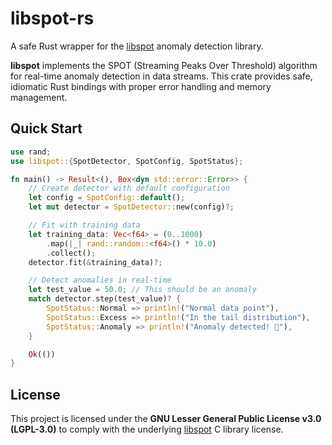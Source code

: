 # libspot-rs

A safe Rust wrapper for the [libspot](https://github.com/asiffer/libspot) anomaly detection library.

**libspot** implements the SPOT (Streaming Peaks Over Threshold) algorithm for real-time anomaly detection in data streams. 
This crate provides safe, idiomatic Rust bindings with proper error handling and memory management.


## Quick Start

```rust
use rand;
use libspot::{SpotDetector, SpotConfig, SpotStatus};

fn main() -> Result<(), Box<dyn std::error::Error>> {
    // Create detector with default configuration
    let config = SpotConfig::default();
    let mut detector = SpotDetector::new(config)?;

    // Fit with training data
    let training_data: Vec<f64> = (0..1000)
        .map(|_| rand::random::<f64>() * 10.0)
        .collect();
    detector.fit(&training_data)?;

    // Detect anomalies in real-time
    let test_value = 50.0; // This should be an anomaly
    match detector.step(test_value)? {
        SpotStatus::Normal => println!("Normal data point"),
        SpotStatus::Excess => println!("In the tail distribution"),
        SpotStatus::Anomaly => println!("Anomaly detected! 🚨"),
    }

    Ok(())
}
```


## License

This project is licensed under the **GNU Lesser General Public License v3.0 (LGPL-3.0)** 
to comply with the underlying [libspot](https://github.com/asiffer/libspot) C library license.
